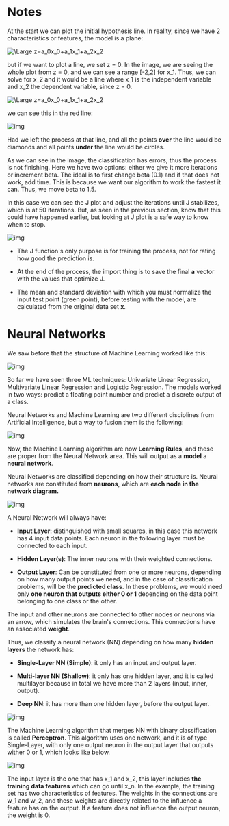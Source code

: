 # Notes

At the start we can plot the initial hypothesis line. In reality, since we have 2 characteristics or features, the model is a plane:

![\Large z=a_0x_0+a_1x_1+a_2x_2](https://latex.codecogs.com/svg.latex?\large&space;z=a_0x_0+a_1x_1+a_2x_2)

but if we want to plot a line, we set z = 0. In the image, we are seeing the whole plot from z = 0, and we can see a range [-2,2] for x_1. Thus, we can solve for x_2 and it would be a line where x_1 is the independent variable and x_2 the dependent variable, since z = 0.

![\Large z=a_0x_0+a_1x_1+a_2x_2](https://latex.codecogs.com/svg.latex?\large&space;x_2=\frac{-a_0-a_1x_1}{a_2})

we can see this in the red line:

![img](res/out.png)

Had we left the process at that line, and all the points **over** the line would be diamonds and all points **under** the line would be circles.

As we can see in the image, the classification has errors, thus the process is not finishing. Here we have two options: either we give it more iterations or increment beta. The ideal is to first change beta (0.1) and if that does not work, add time. This is because we want our algorithm to work the fastest it can. Thus, we move beta to 1.5.

In this case we can see the J plot and adjust the iterations until J stabilizes, which is at 50 iterations. But, as seen in the previous section, know that this could have happened earlier, but looking at J plot is a safe way to know when to stop.

![img](res/2.png)

- The J function's only purpose is for training the process, not for rating how good the prediction is.

- At the end of the process, the import thing is to save the final **a** vector with the values that optimize J.

- The mean and standard deviation with which you must normalize the input test point (green point), before testing with the model, are calculated from the original data set **x**.

# Neural Networks

We saw before that the structure of Machine Learning worked like this:

![img](res/3.png)

So far we have seen three ML techniques: Univariate Linear Regression, Multivariate Linear Regression and Logistic Regression. The models worked in two ways: predict a floating point number and predict a discrete output of a class.

Neural Networks and Machine Learning are two different disciplines from Artificial Intelligence, but a way to fusion them is the following:

![img](res/4.png)

Now, the Machine Learning algorithm are now **Learning Rules**, and these are proper from the Neural Network area. This will output as a **model** a **neural network**.

Neural Networks are classified depending on how their structure is. Neural networks are constituted from **neurons**, which are **each node in the network diagram.**

![img](res/5.png)

A Neural Network will always have:

- **Input Layer**: distinguished with small squares, in this case this network has 4 input data points. Each neuron in the following layer must be connected to each input.

- **Hidden Layer(s)**: The inner neurons with their weighted connections.

- **Output Layer**: Can be constituted from one or more neurons, depending on how many output points we need, and in the case of classification problems, will be the **predicted class**. In these problems, we would need only **one neuron that outputs either 0 or 1**  depending on the data point belonging to one class or the other.

The input and other neurons are connected to other nodes or neurons via an arrow, which simulates the brain's connections. This connections have an associated **weight**.

Thus, we classify a neural network (NN) depending on how many **hidden layers** the network has:

- **Single-Layer NN (Simple)**: it only has an input and output layer.

- **Multi-layer NN (Shallow)**: it only has one hidden layer, and it is called multilayer because in total we have more than 2 layers (input, inner, output).

- **Deep NN**: it has more than one hidden layer, before the output layer.

![img](res/6.png)

The Machine Learning algorithm that merges NN with binary classification is called **Perceptron**. This algorithm uses one network, and it is of type Single-Layer, with only one output neuron in the output layer that outputs wither 0 or 1, which looks like below.

![img](res/7.png)

The input layer is the one that has x_1 and x_2, this layer includes **the training data features** which can go until x_n. In the example, the training set has two characteristics of features. The weights in the connections are w_1 and w_2, and these weights are directly related to the influence a feature has on the output. If a feature does not influence the output neuron, the weight is 0.